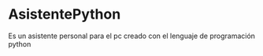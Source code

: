 # AsistentePython
Es un asistente personal para el pc creado con el lenguaje de programación python
